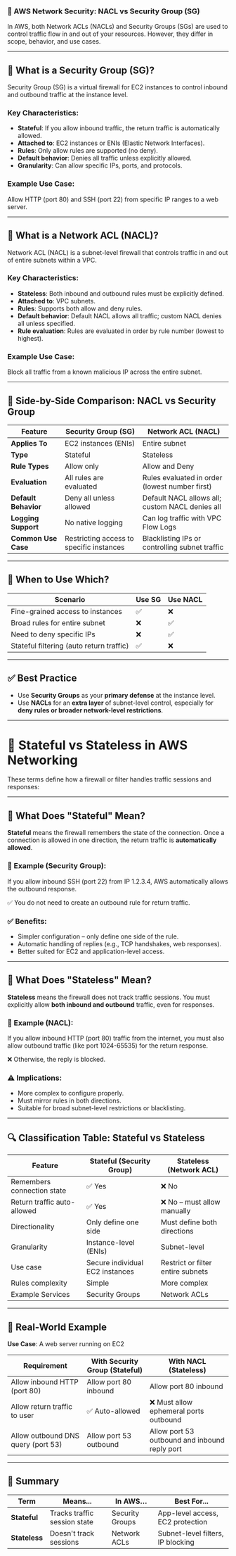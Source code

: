 
### 🔐 AWS Network Security: NACL vs Security Group (SG)

In AWS, both Network ACLs (NACLs) and Security Groups (SGs) are used to control traffic flow in and out of your resources. However, they differ in scope, behavior, and use cases.

---

## 📌 What is a Security Group (SG)?

Security Group (SG) is a virtual firewall for EC2 instances to control inbound and outbound traffic at the instance level.

### Key Characteristics:
- **Stateful**: If you allow inbound traffic, the return traffic is automatically allowed.
- **Attached to**: EC2 instances or ENIs (Elastic Network Interfaces).
- **Rules**: Only allow rules are supported (no deny).
- **Default behavior**: Denies all traffic unless explicitly allowed.
- **Granularity**: Can allow specific IPs, ports, and protocols.

### Example Use Case:
Allow HTTP (port 80) and SSH (port 22) from specific IP ranges to a web server.

---

## 📘 What is a Network ACL (NACL)?

Network ACL (NACL) is a subnet-level firewall that controls traffic in and out of entire subnets within a VPC.

### Key Characteristics:
- **Stateless**: Both inbound and outbound rules must be explicitly defined.
- **Attached to**: VPC subnets.
- **Rules**: Supports both allow and deny rules.
- **Default behavior**: Default NACL allows all traffic; custom NACL denies all unless specified.
- **Rule evaluation**: Rules are evaluated in order by rule number (lowest to highest).

### Example Use Case:
Block all traffic from a known malicious IP across the entire subnet.

---

## 🔄 Side-by-Side Comparison: NACL vs Security Group

| Feature               | Security Group (SG)         | Network ACL (NACL)           |
|-----------------------|------------------------------|-------------------------------|
| **Applies To**        | EC2 instances (ENIs)         | Entire subnet                 |
| **Type**              | Stateful                     | Stateless                     |
| **Rule Types**        | Allow only                   | Allow and Deny                |
| **Evaluation**        | All rules are evaluated      | Rules evaluated in order (lowest number first) |
| **Default Behavior**  | Deny all unless allowed      | Default NACL allows all; custom NACL denies all |
| **Logging Support**   | No native logging            | Can log traffic with VPC Flow Logs |
| **Common Use Case**   | Restricting access to specific instances | Blacklisting IPs or controlling subnet traffic |

---

## 🧠 When to Use Which?

| Scenario                              | Use SG | Use NACL |
|---------------------------------------|--------|----------|
| Fine-grained access to instances      | ✅     | ❌       |
| Broad rules for entire subnet         | ❌     | ✅       |
| Need to deny specific IPs             | ❌     | ✅       |
| Stateful filtering (auto return traffic) | ✅     | ❌       |

---

## ✅ Best Practice

- Use **Security Groups** as your **primary defense** at the instance level.
- Use **NACLs** for an **extra layer** of subnet-level control, especially for **deny rules or broader network-level restrictions**.

---

# 🔄 Stateful vs Stateless in AWS Networking

These terms define how a firewall or filter handles traffic sessions and responses:

---

## 🧠 What Does "Stateful" Mean?

**Stateful** means the firewall remembers the state of the connection. Once a connection is allowed in one direction, the return traffic is **automatically allowed**.

### 🔐 Example (Security Group):
If you allow inbound SSH (port 22) from IP 1.2.3.4, AWS automatically allows the outbound response.

✅ You do not need to create an outbound rule for return traffic.

### ✅ Benefits:
- Simpler configuration – only define one side of the rule.
- Automatic handling of replies (e.g., TCP handshakes, web responses).
- Better suited for EC2 and application-level access.

---

## 🧠 What Does "Stateless" Mean?

**Stateless** means the firewall does not track traffic sessions. You must explicitly allow **both inbound and outbound** traffic, even for responses.

### 🔐 Example (NACL):
If you allow inbound HTTP (port 80) traffic from the internet, you must also allow outbound traffic (like port 1024-65535) for the return response.

❌ Otherwise, the reply is blocked.

### ⚠️ Implications:
- More complex to configure properly.
- Must mirror rules in both directions.
- Suitable for broad subnet-level restrictions or blacklisting.

---

## 🔍 Classification Table: Stateful vs Stateless

| Feature                         | Stateful (Security Group)  | Stateless (Network ACL)      |
|---------------------------------|-----------------------------|-------------------------------|
| Remembers connection state      | ✅ Yes                      | ❌ No                         |
| Return traffic auto-allowed     | ✅ Yes                      | ❌ No – must allow manually  |
| Directionality                  | Only define one side        | Must define both directions  |
| Granularity                     | Instance-level (ENIs)       | Subnet-level                 |
| Use case                        | Secure individual EC2 instances | Restrict or filter entire subnets |
| Rules complexity                | Simple                      | More complex                 |
| Example Services                | Security Groups             | Network ACLs                 |

---

## 🎯 Real-World Example

**Use Case**: A web server running on EC2

| Requirement                          | With Security Group (Stateful) | With NACL (Stateless)                  |
|--------------------------------------|--------------------------------|----------------------------------------|
| Allow inbound HTTP (port 80)         | Allow port 80 inbound          | Allow port 80 inbound                  |
| Allow return traffic to user         | ✅ Auto-allowed                 | ❌ Must allow ephemeral ports outbound |
| Allow outbound DNS query (port 53)   | Allow port 53 outbound         | Allow port 53 outbound and inbound reply port |

---

## 📝 Summary

| Term       | Means...                        | In AWS…                     | Best For...                       |
|------------|----------------------------------|-----------------------------|-----------------------------------|
| **Stateful** | Tracks traffic session state     | Security Groups             | App-level access, EC2 protection  |
| **Stateless**| Doesn't track sessions          | Network ACLs                | Subnet-level filters, IP blocking |



